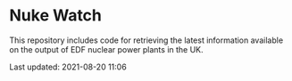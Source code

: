 # Nuke Watch

This repository includes code for retrieving the latest information available on the output of EDF nuclear power plants in the UK.

Last updated: 2021-08-20 11:06